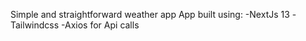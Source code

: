 Simple and straightforward weather app
App built using:
-NextJs 13
-Tailwindcss
-Axios for Api calls
